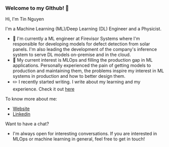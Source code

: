 ### Welcome to my GIthub! 👋

Hi, I'm Tin Nguyen

I'm a Machine Learning (ML)/Deep Learning (DL) Engineer and a Physicist.

- 🔭 I'm currently a ML engineer at Firevisor Systems where I'm responsible for developing models for defect detection from solar panels. I'm also leading the development of the company's inference system to serve DL models on-premise and in the cloud.
- 🌱 My current interest is MLOps and filling the production gap in ML applications. Personally experienced the pain of getting models to production and maintaining them, the problems inspire my interest in ML systems in production and how to better design them.
- ✏️ I recently started writing. I write about my learning and my experience. Check it out [here](https://tintn.github.io/posts/)

To know more about me:
- [Website](https://tintn.github.io/)
- [Linkedin](https://www.linkedin.com/in/trung-tin-nguyen/)

Want to have a chat?
- I'm always open for interesting conversations. If you are interested in MLOps or machine learning in general, feel free to get in touch!

<!--
**tintn/tintn** is a ✨ _special_ ✨ repository because its `README.md` (this file) appears on your GitHub profile.

Here are some ideas to get you started:

- 🔭 I’m currently working on ...
- 🌱 I’m currently learning ...
- 👯 I’m looking to collaborate on ...
- 🤔 I’m looking for help with ...
- 💬 Ask me about ...
- 📫 How to reach me: ...
- 😄 Pronouns: ...
- ⚡ Fun fact: ...
-->
